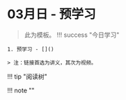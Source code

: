 # 03月日 - 预学习
> 此为模板。
!!! success "今日学习"

    1. 预学习 - []()

    > 注：链接首选为讲义，其次为视频。

!!! tip "阅读树"

!!! note ""